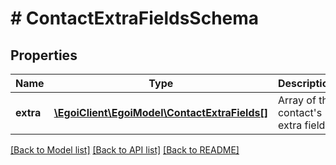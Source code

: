 # # ContactExtraFieldsSchema

## Properties

Name | Type | Description | Notes
------------ | ------------- | ------------- | -------------
**extra** | [**\EgoiClient\EgoiModel\ContactExtraFields[]**](ContactExtraFields.md) | Array of the contact&#39;s extra fields | [optional] 

[[Back to Model list]](../../README.md#documentation-for-models) [[Back to API list]](../../README.md#documentation-for-api-endpoints) [[Back to README]](../../README.md)


